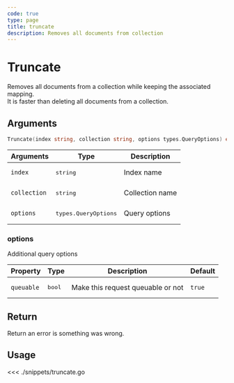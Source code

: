 ```yaml
---
code: true
type: page
title: truncate
description: Removes all documents from collection
---
```


# Truncate

Removes all documents from a collection while keeping the associated mapping.  
It is faster than deleting all documents from a collection.

## Arguments

```go
Truncate(index string, collection string, options types.QueryOptions) error
```

| Arguments    | Type               | Description     |
| ------------ | ------------------ | --------------- |
| `index`      | <pre>string</pre>             | Index name      |
| `collection` | <pre>string</pre>             | Collection name |
| `options`    | <pre>types.QueryOptions</pre> | Query options   |

### **options**

Additional query options

| Property   | Type | Description                       | Default |
| ---------- | ---- | --------------------------------- | ------- |
| `queuable` | <pre>bool</pre> | Make this request queuable or not | `true`  |

## Return

Return an error is something was wrong.

## Usage

<<< ./snippets/truncate.go
